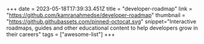+++
date = 2023-05-18T17:39:33.451Z
title = "developer-roadmap"
link = "https://github.com/kamranahmedse/developer-roadmap"
thumbnail = "https://github.githubassets.com/pinned-octocat.svg"
snippet="Interactive roadmaps, guides and other educational content to help developers grow in their careers"
tags = ["awesome-list"]
+++
